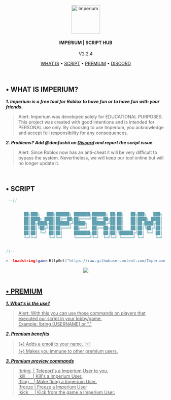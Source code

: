 <!-- 

	~> If you see this don't forget to follow me before skid <3

-->

<p align="center">
	<a href="https://discord.gg/sH5Mh2XfPC"><img src=".assets/icon.ico" alt="Imperium" height="90" /></a>
</p>

<h4 align="center">IMPERIUM | SCRIPT HUB</h4>
<p align="center">
	V2.2.4
</p>

<p align="center">
  <a href="#-what-is-imperium">WHAT IS</a> •
	<a href="#-script">SCRIPT</a> •
	<a href="#-premium">PREMIUM</a> •
	<a href="https://discord.gg/sH5Mh2XfPC">DISCORD</a>
</p>
<br/>


## • WHAT IS IMPERIUM?

**_1. Imperium is a free tool for Roblox to have fun or to have fun with your friends._**
> Alert: Imperium was developed solely for EDUCATIONAL PURPOSES. This project was created with good intentions and is intended for PERSONAL use only. By choosing to use Imperium, you acknowledge and accept full responsibility for any consequences.

**_2. Problems? Add @donfushii on [Discord](https://discord.com/users/1226985025224970261) and report the script issue._**
> Alert: Since Roblox now has an anti-cheat it will be very difficult to bypass the system. Nevertheless, we will keep our tool online but will no longer update it.

<br/>

## • SCRIPT

```lua
 --[[


        ██╗███╗   ███╗██████╗ ███████╗██████╗ ██╗██╗   ██╗███╗   ███╗      ██╗  ██╗██╗   ██╗██████╗ 
        ██║████╗ ████║██╔══██╗██╔════╝██╔══██╗██║██║   ██║████╗ ████║      ██║  ██║██║   ██║██╔══██╗
        ██║██╔████╔██║██████╔╝█████╗  ██████╔╝██║██║   ██║██╔████╔██║      ███████║██║   ██║██████╦╝
        ██║██║╚██╔╝██║██╔═══╝ ██╔══╝  ██╔══██╗██║██║   ██║██║╚██╔╝██║      ██╔══██║██║   ██║██╔══██╗
        ██║██║ ╚═╝ ██║██║     ███████╗██║  ██║██║╚██████╔╝██║ ╚═╝ ██║      ██║  ██║╚██████╔╝██████╦╝
        ╚═╝╚═╝     ╚═╝╚═╝     ╚══════╝╚═╝  ╚═╝╚═╝ ╚═════╝ ╚═╝     ╚═╝      ╚═╝  ╚═╝ ╚═════╝ ╚═════╝
                                                                                discord.gg/qPXK5kxdNr

]]--

>  loadstring(game:HttpGet("https://raw.githubusercontent.com/Imperium-Development/Imperium/main/Imperium.lua"))()
```

<div align="center">
  <a href="https://discord.com/users/1226985025224970261" target="_blank"><img src="https://img.shields.io/badge/Script_Founder-donfushii-blue">
</div>

<br>

## • PREMIUM

**_1. What's is the use?_**
> Alert: With this you can use those commands on players that executed our script in your lobby/game.<br>
Example: !bring [USERNAME] or "."

**_2. Premium benefits_**
> (+) Adds a emoji to your name. [⭐]<br>
> (+) Makes you immune to other premium users.

**_3. Premium preview commands_**
> !bring&nbsp;&nbsp;|  Teleport's a Imperium User to you.<br>
> !kill&nbsp;&nbsp;&nbsp;&nbsp;&nbsp;&nbsp;|  Kill's a Imperium User.<br>
> !fling&nbsp;&nbsp;&nbsp; |  Make flung a Imperium User.<br>
> !freeze&nbsp;|  Freeze a Imperium User<br>
> !kick&nbsp;&nbsp;&nbsp;&nbsp; |  Kick from the game a Imperium User.<br>
